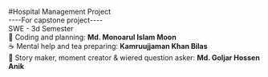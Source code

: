 #Hospital Management Project <br/>
----For capstone project----<br/>
SWE - 3d Semester<br/>
🌟 Coding and planning: <b>Md. Monoarul Islam Moon</b> <br/>
☕ Mental help and tea preparing: <b>Kamruujjaman Khan Bilas</b> <br>
🤪 Story maker, moment creator & wiered question asker: <b>Md. Goljar Hossen Anik</b>
